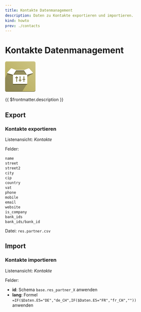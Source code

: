 ```yaml
---
title: Kontakte Datenmanagement
description: Daten zu Kontakte exportieren und importieren.
kind: howto
prev: ./contacts
---
```

# Kontakte Datenmanagement
![icons_odoo_website_sale_options](attachments/icons_odoo_website_sale_options.png)

{{ $frontmatter.description }}

## Export

### Kontakte exportieren

Listenansicht: *Kontakte*

Felder:
```
name
street
street2
city
cip
country
vat
phone
mobile
email
website
is_company
bank_ids
bank_ids/bank_id
```
Datei: `res.partner.csv`

## Import

### Kontakte importieren

Listenansicht: *Kontakte*

Felder:

* **id**: Schema `base.res_partner_X` anwenden
* **lang**: Formel `=IF($Daten.E5="DE","de_CH",IF($Daten.E5="FR","fr_CH",""))` anwenden
